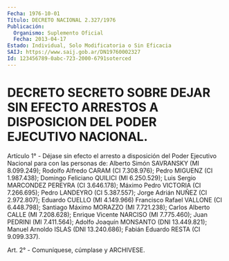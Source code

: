 ```yaml
---
Fecha: 1976-10-01
Título: DECRETO NACIONAL 2.327/1976
Publicación:
  Organismo: Suplemento Oficial
  Fecha: 2013-04-17
Estado: Individual, Solo Modificatoria o Sin Eficacia
SAIJ: https://www.saij.gob.ar/DN19760002327
Id: 123456789-0abc-723-2000-6791soterced
---
```

# DECRETO SECRETO SOBRE DEJAR SIN EFECTO ARRESTOS A DISPOSICION DEL PODER EJECUTIVO NACIONAL.

<a id="1"></a>
Artículo 1° - Déjase sin efecto el arresto a disposición del Poder Ejecutivo Nacional para con las personas de: Alberto Simón SAVRANSKY (MI 8.099.249); Rodolfo Alfredo CARAM (CI 7.308.976); Pedro MIGUENZ (CI 1.987.438); Domingo Feliciano QUILICI (MI 6.250.529); Luis Sergio MARCONDEZ PEREYRA (CI 3.646.178); Máximo Pedro VICTORIA (CI 7.266.695); Pedro LANDEYRO (CI 5.387.557); Jorge Adrián NUÑEZ (CI 2.972.807); Eduardo CUELLO (MI 4.149.966) Francisco Rafael VALLONE (CI 6.448.798); Santiago Máximo MORAZZO (MI 7.721.238); Carlos Alberto CALLE (MI 7.208.628); Enrique Vicente NARCISO (MI 7.775.460); Juan PEDRINI (MI 7.411.564); Adolfo Joaquín MONSANTO (DNI 13.449.821); Manuel Arnoldo ISLAS (DNI 13.240.686); Fabián Eduardo RESTA (CI 9.099.337).

<a id="2"></a>
Art. 2° - Comuníquese, cúmplase y ARCHIVESE.